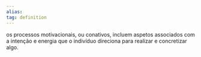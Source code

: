 ```yaml
---
alias:
tag: definition
---
```


os processos motivacionais, ou conativos, incluem aspetos associados com a intenção e energia que o indivíduo direciona para realizar e concretizar algo.